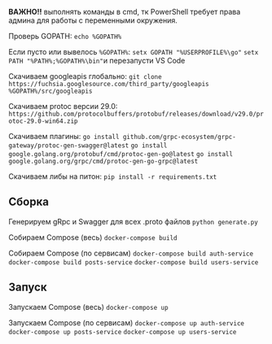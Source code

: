 **ВАЖНО!!** выполнять команды в cmd, тк PowerShell требует права админа для работы с переменными окружения.

Проверь GOPATH:
`echo %GOPATH%`

Если пусто или вывелось `%GOPATH%`:
`setx GOPATH "%USERPROFILE%\go"` 
`setx PATH "%PATH%;%GOPATH%\bin"`и перезапусти VS Code

Скачиваем googleapis глобально:
`git clone https://fuchsia.googlesource.com/third_party/googleapis %GOPATH%/src/googleapis`

Скачиваем protoc версии 29.0:
`https://github.com/protocolbuffers/protobuf/releases/download/v29.0/protoc-29.0-win64.zip`

Скачиваем плагины:
`go install github.com/grpc-ecosystem/grpc-gateway/protoc-gen-swagger@latest`
`go install google.golang.org/protobuf/cmd/protoc-gen-go@latest`
`go install google.golang.org/grpc/cmd/protoc-gen-go-grpc@latest`

Скачиваем либы на питон:
`pip install -r requirements.txt`

## Сборка
Генерируем gRpc и Swagger для всех .proto файлов
`python generate.py`

Собираем Compose (весь)
`docker-compose build`

Собираем Compose (по сервисам)
`docker-compose build auth-service`
`docker-compose build posts-service`
`docker-compose build users-service`

## Запуск
Запускаем Compose (весь)
`docker-compose up`

Запускаем Compose (по сервисам)
`docker-compose up auth-service`
`docker-compose up posts-service`
`docker-compose up users-service`

